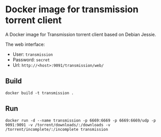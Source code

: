 # Docker image for transmission torrent client

A Docker image for Transmission torrent client based on Debian Jessie.

The web interface:

* User: `transmission`
* Password: `secret`
* Url: `http://<host>:9091/transmission/web/`

## Build

`docker build -t transmission .`

## Run

`docker run -d --name transmission -p 6669:6669 -p 6669:6669/udp -p 9091:9091 -v /torrent/downloads/:/downloads -v /torrent/incomplete/:/incomplete transmission`
